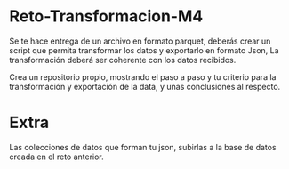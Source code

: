 # Reto-Transformacion-M4

Se te hace entrega de un archivo en formato parquet, deberás crear un script que permita transformar los datos y exportarlo en formato Json, La transformación deberá ser coherente con los datos recibidos. 

Crea un repositorio propio, mostrando el paso a paso y tu criterio para la transformación y exportación de la data, y unas conclusiones al respecto. 

# Extra

Las colecciones de datos que forman tu json, subirlas a la base de datos creada en el reto anterior. 